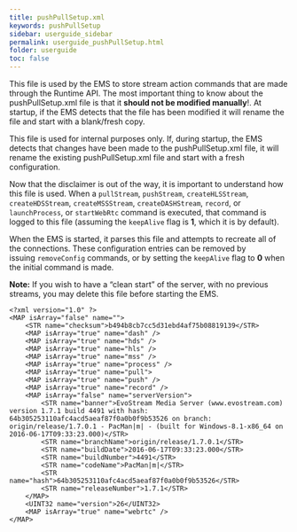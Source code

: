 ```yaml
---
title: pushPullSetup.xml
keywords: pushPullSetup
sidebar: userguide_sidebar
permalink: userguide_pushPullSetup.html
folder: userguide
toc: false
---
```




This file is used by the EMS to store stream action commands that are made through the Runtime API. The most important thing to know about the pushPullSetup.xml file is that it **should not be modified manually**!. At startup, if the EMS detects that the file has been modified it will rename the file and start with a blank/fresh copy.

This file is used for internal purposes only. If, during startup, the EMS detects that changes have been made to the pushPullSetup.xml file, it will rename the existing pushPullSetup.xml file and start with a fresh configuration.

Now that the disclaimer is out of the way, it is important to understand how this file is used. When a `pullStream`, `pushStream`, `createHLSStream`, `createHDSStream`, `createMSSStream`, `createDASHStream`, `record`, or `launchProcess`, or `startWebRtc` command is executed, that command is logged to this file (assuming the `keepAlive` flag is **1**, which it is by default). 

When the EMS is started, it parses this file and attempts to recreate all of the connections. These configuration entries can be removed by issuing `removeConfig` commands, or by setting the `keepAlive` flag to **0** when the initial command is made.

**Note:** If you wish to have a “clean start” of the server, with no previous streams, you may delete this file before starting the EMS.

```
<?xml version="1.0" ?>
<MAP isArray="false" name="">
    <STR name="checksum">b494b8cb7cc5d31ebd4af75b08819139</STR>
    <MAP isArray="true" name="dash" />
    <MAP isArray="true" name="hds" />
    <MAP isArray="true" name="hls" />
    <MAP isArray="true" name="mss" />
    <MAP isArray="true" name="process" />
    <MAP isArray="true" name="pull">
    <MAP isArray="true" name="push" />
    <MAP isArray="true" name="record" />
    <MAP isArray="false" name="serverVersion">
        <STR name="banner">EvoStream Media Server (www.evostream.com) version 1.7.1 build 4491 with hash: 64b305253110afc4acd5aeaf87f0a0b0f9b53526 on branch: origin/release/1.7.0.1 - PacMan|m| - (built for Windows-8.1-x86_64 on 2016-06-17T09:33:23.000)</STR>
        <STR name="branchName">origin/release/1.7.0.1</STR>
        <STR name="buildDate">2016-06-17T09:33:23.000</STR>
        <STR name="buildNumber">4491</STR>
        <STR name="codeName">PacMan|m|</STR>
        <STR name="hash">64b305253110afc4acd5aeaf87f0a0b0f9b53526</STR>
        <STR name="releaseNumber">1.7.1</STR>
    </MAP>
    <UINT32 name="version">26</UINT32>
    <MAP isArray="true" name="webrtc" />
</MAP>

```

